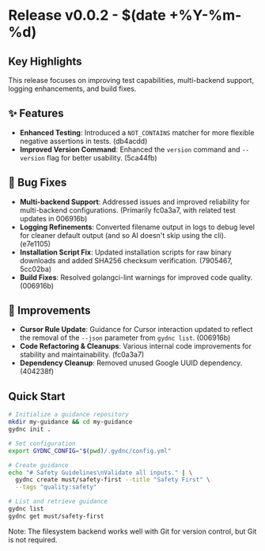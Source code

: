 # Release v0.0.2 - $(date +%Y-%m-%d)

## Key Highlights
This release focuses on improving test capabilities, multi-backend support, logging enhancements, and build fixes.

## ✨ Features
- **Enhanced Testing**: Introduced a `NOT_CONTAINS` matcher for more flexible negative assertions in tests. (db4acdd)
- **Improved Version Command**: Enhanced the `version` command and `--version` flag for better usability. (5ca44fb)

## 🐛 Bug Fixes
- **Multi-backend Support**: Addressed issues and improved reliability for multi-backend configurations. (Primarily fc0a3a7, with related test updates in 006916b)
- **Logging Refinements**: Converted filename output in logs to debug level for cleaner default output (and so AI doesn't skip using the cli). (e7e1105)
- **Installation Script Fix**: Updated installation scripts for raw binary downloads and added SHA256 checksum verification. (7905467, 5cc02ba)
- **Build Fixes**: Resolved golangci-lint warnings for improved code quality. (006916b)

## 🔧 Improvements
- **Cursor Rule Update**: Guidance for Cursor interaction updated to reflect the removal of the `--json` parameter from `gydnc list`. (006916b)
- **Code Refactoring & Cleanups**: Various internal code improvements for stability and maintainability. (fc0a3a7)
- **Dependency Cleanup**: Removed unused Google UUID dependency. (404238f)

## Quick Start

```bash
# Initialize a guidance repository
mkdir my-guidance && cd my-guidance
gydnc init .

# Set configuration
export GYDNC_CONFIG="$(pwd)/.gydnc/config.yml"

# Create guidance
echo "# Safety Guidelines\nValidate all inputs." | \
  gydnc create must/safety-first --title "Safety First" \
  --tags "quality:safety"

# List and retrieve guidance
gydnc list
gydnc get must/safety-first
```

Note: The filesystem backend works well with Git for version control, but Git is not required.